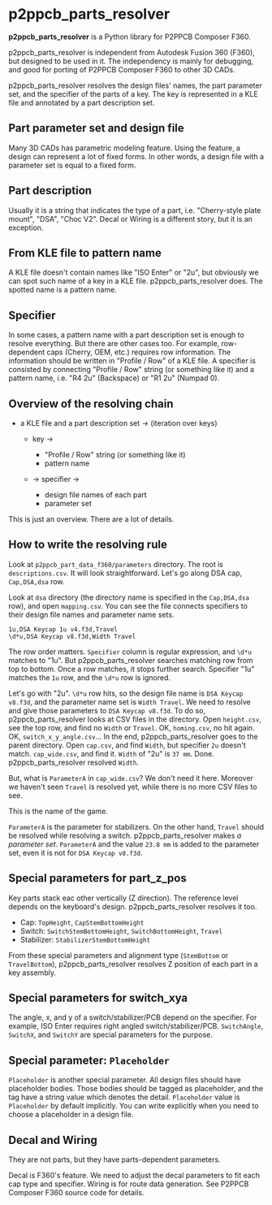 # p2ppcb_parts_resolver

**p2ppcb_parts_resolver** is a Python library for P2PPCB Composer F360.

p2ppcb_parts_resolver is independent from Autodesk Fusion 360 (F360), but designed to be used in it.
The independency is mainly for debugging, and good for porting of P2PPCB Composer F360 to other 3D CADs.

p2ppcb_parts_resolver resolves the design files' names, the part parameter set, and the specifier of the parts of a key.
The key is represented in a KLE file and annotated by a part description set.

## Part parameter set and design file

Many 3D CADs has parametric modeling feature. Using the feature, a design can represent a lot of fixed forms.
In other words, a design file with a parameter set is equal to a fixed form.

## Part description

Usually it is a string that indicates the type of a part, i.e. "Cherry-style plate mount", "DSA", "Choc V2".
Decal or Wiring is a different story, but it is an exception.

## From KLE file to pattern name

A KLE file doesn't contain names like "ISO Enter" or "2u", but obviously we can spot such name of a key in a KLE file.
p2ppcb_parts_resolver does. The spotted name is a pattern name.

## Specifier

In some cases, a pattern name with a part description set is enough to resolve everything. But there are other cases too.
For example, row-dependent caps (Cherry, OEM, etc.) requires row information. The information should be written in "Profile / Row" of a KLE file.
A specifier is consisted by connecting "Profile / Row" string (or something like it) and a pattern name, i.e. "R4 2u" (Backspace) or "R1 2u" (Numpad 0).

## Overview of the resolving chain

- a KLE file and a part description set -> (iteration over keys)

    -  key -> 

        - "Profile / Row" string (or something like it)
        - pattern name

    - -> specifier ->

        - design file names of each part
        - parameter set

This is just an overview. There are a lot of details.

## How to write the resolving rule

Look at `p2ppcb_part_data_f360/parameters` directory. The root is `descriptions.csv`. It will look straightforward.
Let's go along DSA cap, `Cap,DSA,dsa` row.

Look at `dsa` directory (the directory name is specified in the `Cap,DSA,dsa` row), and open `mapping.csv`.
You can see the file connects specifiers to their design file names and parameter name sets.

```
1u,DSA Keycap 1u v4.f3d,Travel
\d*u,DSA Keycap v8.f3d,Width Travel
```

The row order matters. `Specifier` column is regular expression, and `\d*u` matches to "1u".
But p2ppcb_parts_resolver searches matching row from top to bottom. Once a row matches,
it stops further search. Specifier "1u" matches the `1u` row, and the `\d*u` row is ignored.

Let's go with "2u". `\d*u` row hits, so the design file name is `DSA Keycap v8.f3d`, and the parameter name set is `Width Travel`.
We need to resolve and give those parameters to `DSA Keycap v8.f3d`. To do so, p2ppcb_parts_resolver looks at CSV files in the directory.
Open `height.csv`, see the top row, and find no `Width` or `Travel`. OK, `homing.csv`, no hit again. OK, `switch_x_y_angle.csv`...
In the end, p2ppcb_parts_resolver goes to the parent directory. Open `cap.csv`, and find `Width`, but specifier `2u` doesn't match.
`cap_wide.csv`, and find it. `Width` of "2u" is `37 mm`. Done. p2ppcb_parts_resolver resolved `Width`.

But, what is `ParameterA` in `cap_wide.csv`? We don't need it here. Moreover we haven't seen `Travel` is resolved yet,
while there is no more CSV files to see.

This is the name of the game.

`ParameterA` is the parameter for stabilizers. On the other hand, `Travel` should be resolved while resolving a switch.
p2ppcb_parts_resolver makes *a parameter set*. `ParameterA` and the value `23.8 mm` is added to the parameter set,
even it is not for `DSA Keycap v8.f3d`.

## Special parameters for part_z_pos

Key parts stack eac other vertically (Z direction). The reference level depends on the keyboard's design. p2ppcb_parts_resolver
resolves it too.

- Cap: `TopHeight`, `CapStemBottomHeight`
- Switch: `SwitchStemBottomHeight`, `SwitchBottomHeight`, `Travel`
- Stabilizer: `StabilizerStemBottomHeight`

From these special parameters and alignment type (`StemBottom` or `TravelBottom`), p2ppcb_parts_resolver resolves
Z position of each part in a key assembly.

## Special parameters for switch_xya

The angle, x, and y of a switch/stabilizer/PCB depend on the specifier. For example, ISO Enter requires right angled switch/stabilizer/PCB.
`SwitchAngle`, `SwitchX`, and `SwitchY` are special parameters for the purpose.

## Special parameter: `Placeholder`

`Placeholder` is another special parameter. All design files should have placeholder bodies.
Those bodies should be tagged as placeholder, and the tag have a string value which denotes the detail.
`Placeholder` value is `Placeholder` by default implicitly. You can write explicitly when you need to choose a placeholder in a design file.

## Decal and Wiring

They are not parts, but they have parts-dependent parameters.

Decal is F360's feature. We need to adjust the decal parameters to fit each cap type and specifier.
Wiring is for route data generation. See P2PPCB Composer F360 source code for details.
